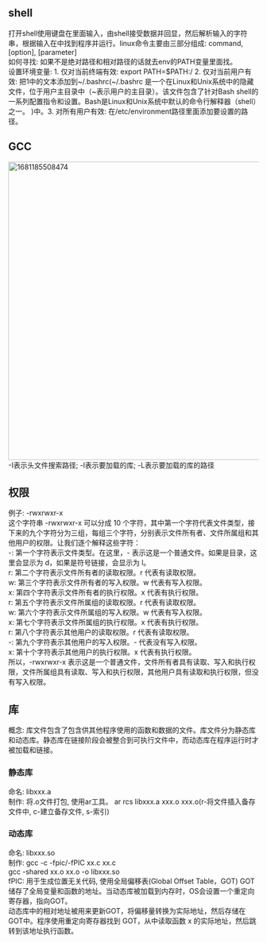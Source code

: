 ## shell
打开shell使用键盘在里面输入，由shell接受数据并回显，然后解析输入的字符串，根据输入在中找到程序并运行。linux命令主要由三部分组成: command, [option], [parameter]<br/>
如何寻找: 如果不是绝对路径和相对路径的话就去env的PATH变量里面找。<br/>
设置环境变量: 1. 仅对当前终端有效: export PATH=$PATH:/ 2. 仅对当前用户有效: 把1中的文本添加到~/.bashrc(~/.bashrc 是一个在Linux和Unix系统中的隐藏文件，位于用户主目录中（~表示用户的主目录）。该文件包含了针对Bash shell的一系列配置指令和设置。Bash是Linux和Unix系统中默认的命令行解释器（shell）之一。 )中。3. 对所有用户有效: 在/etc/environment路径里面添加要设置的路径。<br/>
## GCC
  <img width="600" alt="1681185508474" src="https://user-images.githubusercontent.com/86211987/231052720-77086b3e-3fb5-4c5e-a5cc-21e35342e813.png"><br/>
  -I表示头文件搜索路径; -l表示要加载的库; -L表示要加载的库的路径<br/>
## 权限
例子: -rwxrwxr-x<br/>
这个字符串 -rwxrwxr-x 可以分成 10 个字符，其中第一个字符代表文件类型，接下来的九个字符分为三组，每组三个字符，分别表示文件所有者、文件所属组和其他用户的权限。让我们逐个解释这些字符：<br/>
-: 第一个字符表示文件类型。在这里，- 表示这是一个普通文件。如果是目录，这里会显示为 d，如果是符号链接，会显示为 l。<br/>
r: 第二个字符表示文件所有者的读取权限。r 代表有读取权限。<br/>
w: 第三个字符表示文件所有者的写入权限。w 代表有写入权限。<br/>
x: 第四个字符表示文件所有者的执行权限。x 代表有执行权限。<br/>
r: 第五个字符表示文件所属组的读取权限。r 代表有读取权限。<br/>
w: 第六个字符表示文件所属组的写入权限。w 代表有写入权限。<br/>
x: 第七个字符表示文件所属组的执行权限。x 代表有执行权限。<br/>
r: 第八个字符表示其他用户的读取权限。r 代表有读取权限。<br/>
-: 第九个字符表示其他用户的写入权限。- 代表没有写入权限。<br/>
x: 第十个字符表示其他用户的执行权限。x 代表有执行权限。<br/>
所以，-rwxrwxr-x 表示这是一个普通文件，文件所有者具有读取、写入和执行权限，文件所属组具有读取、写入和执行权限，其他用户具有读取和执行权限，但没有写入权限。<br/>
## 库
  概念: 库文件包含了包含供其他程序使用的函数和数据的文件。库文件分为静态库和动态库。静态库在链接阶段会被整合到可执行文件中，而动态库在程序运行时才被加载和链接。<br/>
  ### 静态库
   命名: libxxx.a<br/>
   制作: 将.o文件打包, 使用ar工具。 ar rcs libxxx.a xxx.o xxx.o(r-将文件插入备存文件中, c-建立备存文件, s-索引)<br/>
  ### 动态库
   命名: libxxx.so<br/>
   制作: gcc -c -fpic/-fPIC xx.c xx.c<br/>
         gcc -shared xx.o xx.o -o libxxx.so<br/>
   fPIC: 用于生成位置无关代码, 使用全局偏移表(Global Offset Table，GOT) GOT储存了全局变量和函数的地址。当动态库被加载到内存时，OS会设置一个重定向寄存器，指向GOT。<br/>
   动态库中的相对地址被用来更新GOT，将偏移量转换为实际地址，然后存储在GOT中。程序使用重定向寄存器找到 GOT，从中读取函数 x 的实际地址，然后跳转到该地址执行函数。<br/>
   
  
   

